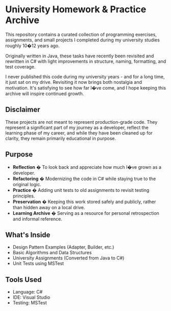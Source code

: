 # University Homework & Practice Archive

This repository contains a curated collection of programming exercises, assignments, and small projects
I completed during my university studies roughly 10�12 years ago.

Originally written in Java, these tasks have recently been revisited and rewritten in C# with light improvements
in structure, naming, formatting, and test coverage.

I never published this code during my university years - and for a long time, it just sat on my drive.
Revisiting it now brings both nostalgia and motivation.
It's satisfying to see how far I�ve come, and I hope keeping this archive will inspire continued growth.

## Disclaimer

These projects are not meant to represent production-grade code.
They represent a significant part of my journey as a developer, reflect the learning phase of my career, and while they have been cleaned up for clarity,
they remain primarily educational in purpose.

## Purpose

- **Reflection** � To look back and appreciate how much I�ve grown as a developer.
- **Refactoring** � Modernizing the code in C# while staying true to the original logic.
- **Practice** � Adding unit tests to old assignments to revisit testing principles.
- **Preservation** � Keeping this work stored safely and publicly, rather than hidden away on a local drive.
- **Learning Archive** � Serving as a resource for personal retrospection and informal reference.

## What's Inside

- Design Pattern Examples (Adapter, Builder, etc.)
- Basic Algorithms and Data Structures
- University Assignments (Converted from Java to C#)
- Unit Tests using MSTest

## Tools Used

- Language: C#
- IDE: Visual Studio
- Testing: MSTest
